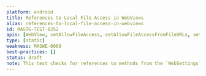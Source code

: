```yaml
---
platform: android
title: References to Local File Access in WebViews
alias: references-to-local-file-access-in-webviews
id: MASTG-TEST-0252
apis: [WebView, setAllowFileAccess, setAllowFileAccessFromFileURLs, setAllowUniversalAccessFromFileURLs]
type: [static]
weakness: MASWE-0069
best-practices: []
status: draft
note: This test checks for references to methods from the `WebSettings` class used by Android WebViews which enable loading content from various sources, including local files.
---
```

